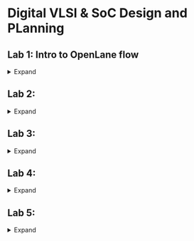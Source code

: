 # Digital VLSI & SoC Design and PLanning

## Lab 1: Intro to OpenLane flow
<details>
  <summary>
Expand
  </summary>

  The first Lab's aim is to run syntheis and other steps for the `picorv32a` design.

  Also, we have to calculate the flop ratio. 
  ```math 
  Flop\ Ratio = \frac{Number\ of\ D\ FlipFlops}{Total\ Number\ of\ Cells} 
  ```
  Steps:
- first, we start the OpenLane flow
```
# navigating to the correct directory
$ cd Desktop/work/tools/openlane_working_dir/openlane

$ docker

# starting the OpenLane flow, inthe interactive mode 
$ ./flow.tcl -interactive
$ package require openlane 0.9

$ prep -design picorv32a

$ run_synthesis
```
![alt text](image.png)
![alt text](image-1.png)

The above screenshots show the commands entered, and the succesful completion of the synthesis steps. Below are some details that we receive form this step, showing the number of components used.

![alt text](image-2.png)

The highligte line `sky130_fd_sc_hd__dfxtp_2` shows the number of D-FlipFlops. using this the flop ratio can be calculated.
```math
Flop\ Ratio = \frac{1613}{14876} = 0.108429685
```
```math
Thus,\ Percentage\ of\ DFFs = 0.108429685 * 100 = 10.84 \%
```
</details>

## Lab 2: 
<details>
  <summary>
Expand
  </summary>



</details>

## Lab 3: 
<details>
  <summary>
Expand
  </summary>



</details>

## Lab 4: 
<details>
  <summary>
Expand
  </summary>



</details>

## Lab 5: 
<details>
  <summary>
Expand
  </summary>



</details>